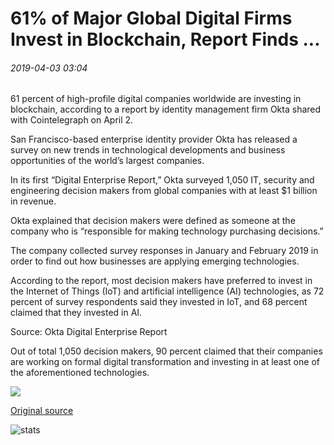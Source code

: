 # 61% of Major Global Digital Firms Invest in Blockchain, Report Finds ...

###### 2019-04-03 03:04

61 percent of high-profile digital companies worldwide are investing in blockchain, according to a report by identity management firm Okta shared with Cointelegraph on April 2.

San Francisco-based enterprise identity provider Okta has released a survey on new trends in technological developments and business opportunities of the world’s largest companies.

In its first “Digital Enterprise Report,” Okta surveyed 1,050 IT, security and engineering decision makers from global companies with at least $1 billion in revenue.

Okta explained that decision makers were defined as someone at the company who is “responsible for making technology purchasing decisions.”

The company collected survey responses in January and February 2019 in order to find out how businesses are applying emerging technologies.

According to the report, most decision makers have preferred to invest in the Internet of Things (IoT) and artificial intelligence (AI) technologies, as 72 percent of survey respondents said they invested in IoT, and 68 percent claimed that they invested in AI.

Source: Okta Digital Enterprise Report

Out of total 1,050 decision makers, 90 percent claimed that their companies are working on formal digital transformation and investing in at least one of the aforementioned technologies.

![](https://s3.cointelegraph.com/storage/uploads/view/80fcf0038ab0a1f615937258f213bb5f.png)

[Original source](https://cointelegraph.com/news/61-of-major-global-digital-firms-invest-in-blockchain-report-finds)

![stats](https://c.statcounter.com/11760860/0/a89fa40b/1/ "stats")